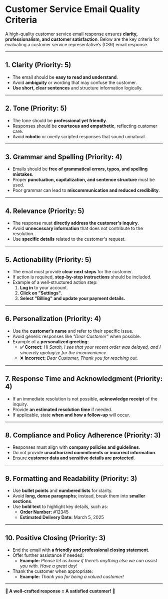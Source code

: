 # **Customer Service Email Quality Criteria**

A high-quality customer service email response ensures **clarity, professionalism, and customer satisfaction**. Below are the key criteria for evaluating a customer service representative’s (CSR) email response.

---

## **1. Clarity (Priority: 5)**
- The email should be **easy to read and understand**.
- Avoid **ambiguity** or wording that may confuse the customer.
- **Use short, clear sentences** and structure information logically.

---

## **2. Tone (Priority: 5)**
- The tone should be **professional yet friendly**.
- Responses should be **courteous and empathetic**, reflecting customer care.
- Avoid **robotic** or overly scripted responses that sound unnatural.

---

## **3. Grammar and Spelling (Priority: 4)**
- Emails should be **free of grammatical errors, typos, and spelling mistakes**.
- Proper **punctuation, capitalization, and sentence structure** must be used.
- Poor grammar can lead to **miscommunication and reduced credibility**.

---

## **4. Relevance (Priority: 5)**
- The response must **directly address the customer's inquiry**.
- Avoid **unnecessary information** that does not contribute to the resolution.
- Use **specific details** related to the customer's request.

---

## **5. Actionability (Priority: 5)**
- The email must provide **clear next steps** for the customer.
- If action is required, **step-by-step instructions** should be included.
- Example of a well-structured action step:
  1. **Log in** to your account.
  2. **Click on "Settings".**
  3. **Select "Billing" and update your payment details.**

---

## **6. Personalization (Priority: 4)**
- Use the **customer’s name** and refer to their specific issue.
- Avoid generic responses like *"Dear Customer"* when possible.
- Example of a **personalized greeting**:
  - **✅ Correct:** *Hi Sarah, I see that your recent order was delayed, and I sincerely apologize for the inconvenience.*
  - ❌ **Incorrect:** *Dear Customer, Thank you for reaching out.*

---

## **7. Response Time and Acknowledgment (Priority: 4)**
- If an immediate resolution is not possible, **acknowledge receipt** of the inquiry.
- Provide **an estimated resolution time** if needed.
- If applicable, state **when and how a follow-up** will occur.

---

## **8. Compliance and Policy Adherence (Priority: 3)**
- Responses must align with **company policies and guidelines**.
- Do not provide **unauthorized commitments or incorrect information**.
- Ensure **customer data and sensitive details are protected**.

---

## **9. Formatting and Readability (Priority: 3)**
- Use **bullet points** and **numbered lists** for clarity.
- Avoid **long, dense paragraphs**; instead, break them into **smaller sections**.
- Use **bold text** to highlight key details, such as:
  - **Order Number:** #12345
  - **Estimated Delivery Date:** March 5, 2025

---

## **10. Positive Closing (Priority: 3)**
- End the email with **a friendly and professional closing statement**.
- Offer further assistance if needed:
  - **Example:** *Please let us know if there’s anything else we can assist you with. Have a great day!*
- Thank the customer when appropriate:
  - **Example:** *Thank you for being a valued customer!*

---


**📌 A well-crafted response = A satisfied customer! 🚀**
